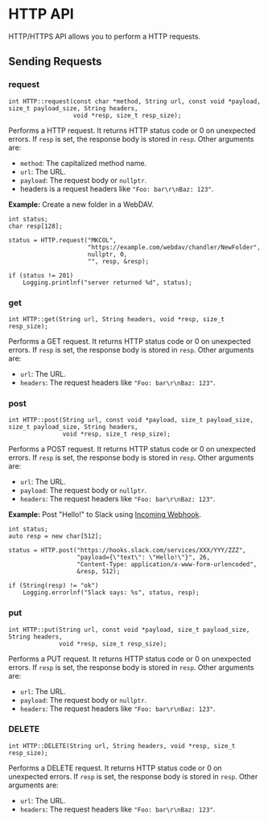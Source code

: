 HTTP API
=======

HTTP/HTTPS API allows you to perform a HTTP requests.

Sending Requests
----------------

### request ###
```api:c++
int HTTP::request(const char *method, String url, const void *payload, size_t payload_size, String headers,
                  void *resp, size_t resp_size);
```

Performs a HTTP request. It returns HTTP status code or 0 on unexpected errors.
If `resp` is set, the response body is stored in `resp`. Other arguments are:

- `method`: The capitalized method name.
- `url`: The URL.
- `payload`: The request body or `nullptr`.
- headers is a request headers like `"Foo: bar\r\nBaz: 123"`.

__Example:__ Create a new folder in a WebDAV.
```example:c++
int status;
char resp[128];

status = HTTP.request("MKCOL",
                      "https://example.com/webdav/chandler/NewFolder",
                      nullptr, 0,
                      "", resp, &resp);

if (status != 201)
    Logging.printlnf("server returned %d", status);
```


### get ###
```api:c++
int HTTP::get(String url, String headers, void *resp, size_t resp_size);
```

Performs a GET request. It returns HTTP status code or 0 on unexpected errors.
If `resp` is set, the response body is stored in `resp`. Other arguments are:

- `url`: The URL.
- `headers`: The request headers like `"Foo: bar\r\nBaz: 123"`.



### post ###
```api:c++
int HTTP::post(String url, const void *payload, size_t payload_size, size_t payload_size, String headers,
               void *resp, size_t resp_size);
```

Performs a POST request. It returns HTTP status code or 0 on unexpected errors.
If `resp` is set, the response body is stored in `resp`. Other arguments are:

- `url`: The URL.
- `payload`: The request body or `nullptr`.
- `headers`: The request headers like `"Foo: bar\r\nBaz: 123"`.

__Example:__ Post "Hello!" to Slack using [Incoming Webhook](https://api.slack.com/incoming-webhooks).
```example:c++
int status;
auto resp = new char[512];

status = HTTP.post("https://hooks.slack.com/services/XXX/YYY/ZZZ",
                   "payload={\"text\": \"Hello!\"}", 26,
                   "Content-Type: application/x-www-form-urlencoded",
                   &resp, 512);

if (String(resp) != "ok")
    Logging.errorlnf("Slack says: %s", status, resp);
```


### put ###
```api:c++
int HTTP::put(String url, const void *payload, size_t payload_size, String headers,
              void *resp, size_t resp_size);
```

Performs a PUT request. It returns HTTP status code or 0 on unexpected errors.
If `resp` is set, the response body is stored in `resp`. Other arguments are:

- `url`: The URL.
- `payload`: The request body or `nullptr`.
- `headers`: The request headers like `"Foo: bar\r\nBaz: 123"`.


### DELETE ###
```api:c++
int HTTP::DELETE(String url, String headers, void *resp, size_t resp_size);
```

Performs a DELETE request. It returns HTTP status code or 0 on unexpected errors.
If `resp` is set, the response body is stored in `resp`. Other arguments are:

- `url`: The URL.
- `headers`: The request headers like `"Foo: bar\r\nBaz: 123"`.
